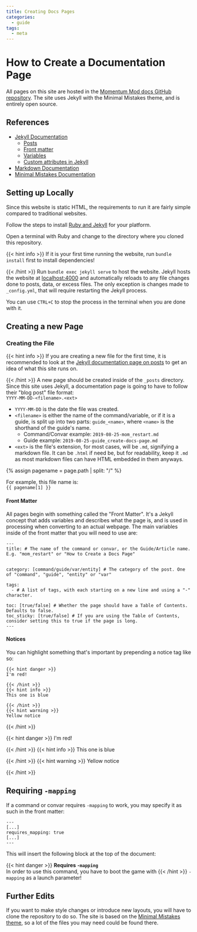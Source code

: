 ```yaml
---
title: Creating Docs Pages
categories:
  - guide
tags:
  - meta
---
```


# How to Create a Documentation Page

All pages on this site are hosted in the [Momentum Mod docs GitHub repository](https://github.com/momentum-mod/docs). The site uses Jekyll with the Minimal Mistakes theme, and is entirely open source.

## References

- [Jekyll Documentation](https://jekyllrb.com/docs/)
  - [Posts](https://jekyllrb.com/docs/posts/)
  - [Front matter](https://jekyllrb.com/docs/front-matter/)
  - [Variables](https://jekyllrb.com/docs/variables/)
  - [Custom attributes in Jekyll](https://digitaldrummerj.me/styling-jekyll-markdown/)
- [Markdown Documentation](https://www.markdownguide.org/)
- [Minimal Mistakes Documentation](https://mmistakes.github.io/minimal-mistakes/docs/layouts/)

## Setting up Locally

Since this website is static HTML, the requirements to run it are fairly simple compared to traditional websites.

Follow the steps to install [Ruby and Jekyll](https://jekyllrb.com/docs/installation/) for your platform.

Open a terminal with Ruby and change to the directory where you cloned this repository.

{{< hint info >}}
If it is your first time running the website, run `bundle install` first to install dependencies!

{{< /hint >}}
Run `bundle exec jekyll serve` to host the website. Jekyll hosts the website at [localhost:4000](http://localhost:4000) and automatically reloads to any file changes done to posts, data, or excess files. The only exception is changes made to `_config.yml`, that will require restarting the Jekyll process.

You can use `CTRL+C` to stop the process in the terminal when you are done with it.

## Creating a new Page

### Creating the File

{{< hint info >}}
If you are creating a new file for the first time, it is recommended to look at the [Jekyll documentation page on posts](https://jekyllrb.com/docs/posts/) to get an idea of what this site runs on.

{{< /hint >}}
A new page should be created inside of the `_posts` directory. Since this site uses Jekyll, a documentation page is going to have to follow their "blog post" file format:  
`YYYY-MM-DD-<filename>.<ext>`

- `YYYY-MM-DD` is the date the file was created.
- `<filename>` is either the name of the command/variable, or if it is a guide, is split up into two parts: `guide_<name>`, where `<name>` is the shorthand of the guide's name.
  - Command/Convar example: `2019-08-25-mom_restart.md`
  - Guide example: `2019-08-25-guide_create-docs-page.md`
- `<ext>` is the file's extension, for most cases, will be `.md`, signifying a markdown file. It can be `.html` if need be, but for readability, keep it `.md` as most markdown files can have HTML embedded in them anyways.

{% assign pagename = page.path | split: "/" %}

For example, this file name is:  
<code>{{ pagename[1] }}</code>

#### Front Matter

All pages begin with something called the "Front Matter". It's a Jekyll concept that adds variables and describes what the page is, and is used in processing when converting to an actual webpage. The main variables inside of the front matter that you will need to use are:

```
---
title: # The name of the command or convar, or the Guide/Article name. E.g. "mom_restart" or "How to Create a Docs Page"


category: [command/guide/var/entity] # The category of the post. One of "command", "guide", "entity" or "var"

tags:
  - # A list of tags, with each starting on a new line and using a "-" character.

toc: [true/false] # Whether the page should have a Table of Contents. Defaults to false.
toc_sticky: [true/false] # If you are using the Table of Contents, consider setting this to true if the page is long.
---
```

#### Notices

You can highlight something that's important by prepending a notice tag like so:

```
{{< hint danger >}}
I'm red!

{{< /hint >}}
{{< hint info >}}
This one is blue

{{< /hint >}}
{{< hint warning >}}
Yellow notice
```

{{< /hint >}}

{{< hint danger >}}
I'm red!

{{< /hint >}}
{{< hint info >}}
This one is blue

{{< /hint >}}
{{< hint warning >}}
Yellow notice

{{< /hint >}}

## Requiring `-mapping`

If a command or convar requires `-mapping` to work, you may specify it as such in the front matter:

```
---
[...]
requires_mapping: true
[...]
---
```

This will insert the following block at the top of the document:

{{< hint danger >}}
**Requires `-mapping`**  
In order to use this command, you have to boot the game with
{{< /hint >}}
`-mapping` as a launch parameter!

## Further Edits

If you want to make style changes or introduce new layouts, you will have to clone the repository to do so. The site is based on the [Minimal Mistakes theme](https://github.com/mmistakes/minimal-mistakes), so a lot of the files you may need could be found there.
